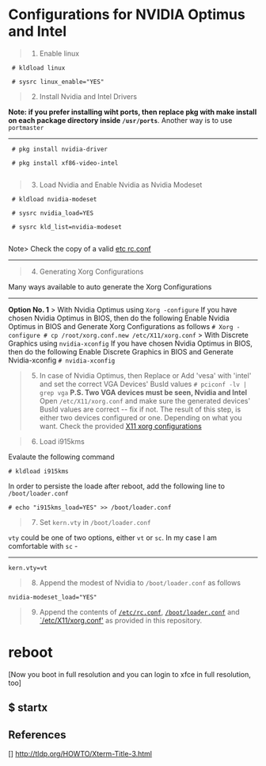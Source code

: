 # Configurations for NVIDIA Optimus and Intel


> 1. Enable linux

```
 # kldload linux

 # sysrc linux_enable="YES"

```

> 2. Install Nvidia and Intel Drivers

**Note: if you prefer installing wiht ports, then replace pkg with make install on each package directory inside `/usr/ports`**. Another way is to use `portmaster`
___

```
 # pkg install nvidia-driver

 # pkg install xf86-video-intel
	
```

> 3. Load Nvidia and Enable Nvidia as Nvidia Modeset

```
 # kldload nvidia-modeset

 # sysrc nvidia_load=YES

 # sysrc kld_list=nvidia-modeset
 
``` 

Note> Check the copy of a valid [etc rc.conf](../System.Configurations/sc/etc_rc.conf)
___

> 4. Generating Xorg Configurations 

Many ways available to auto generate the Xorg Configurations
___

**Option No. 1**
	> With Nvidia Optimus using `Xorg -configure`
	  If you have chosen Nvidia Optimus in BIOS, then do the following
	  Enable Nvidia Optimus in BIOS and Generate Xorg Configurations as follows
	  ```
	  # Xorg -configure
 	  # cp /root/xorg.conf.new /etc/X11/xorg.conf
	  ```
	> With Discrete Graphics using `nvidia-xconfig`
	  If you have chosen Nvidia Optimus in BIOS, then do the following
	  Enable Discrete Graphics in BIOS and Generate Nvidia-xconfig
	  ```
	  # nvidia-xconfig
	  ```

> 5. In case of Nvidia Optimus, then 
	 Replace or Add 'vesa' with 'intel' and set the correct VGA Devices' BusId values
	 ```
	 # pciconf -lv | grep vga
	 ```
	 **P.S. Two VGA devices must be seen, Nvidia and Intel**
	 Open `/etc/X11/xorg.conf` and make sure the generated devices' BusId values are correct -- fix if not.
	 The result of this step, is either two devices configured or one. Depending on what you want.
	 Check the provided [X11 xorg configurations](`../X.Server/discrete-graphics-profile/etc_X11_xorg.conf`)

> 6. Load i915kms

Evalaute the following command 
```
# kldload i915kms
```
In order to persiste the loade after reboot, add the following line to `/boot/loader.conf`

```
# echo "i915kms_load=YES" >> /boot/loader.conf
```

> 7. Set `kern.vty` in `/boot/loader.conf`

`vty` could be one of two options, either `vt` or `sc`. In my case I am comfortable with `sc` - 
___

```
kern.vty=vt
```

> 8. Append the modest of Nvidia to `/boot/loader.conf` as follows

```
nvidia-modeset_load="YES"

```

> 9. Append the contents of [`/etc/rc.conf`](../../System.Configurations/sc/etc_rc.conf), [`/boot/loader.conf`](../../System.Configurations/sc/etc_rc.conf) and [`/etc/X11/xorg.conf'](../../System.Configurations/sc/etc_rc.conf) as provided in this repository.


# reboot

[Now you boot in full resolution and you can login to xfce in full resolution, too]

$ startx
------------------------------------------

## References
[] http://tldp.org/HOWTO/Xterm-Title-3.html
